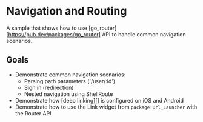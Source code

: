# Navigation and Routing
A sample that shows how to use [go_router][https://pub.dev/packages/go_router]
API to handle common navigation scenarios.

## Goals
- Demonstrate common navigation scenarios:
  - Parsing path parameters ('/user/:id')
  - Sign in (redirection)
  - Nested navigation using ShellRoute
- Demonstrate how [deep linking][] is configured on iOS and Android
- Demonstrate how to use the Link widget from `package:url_Launcher` with the
  Router API.

